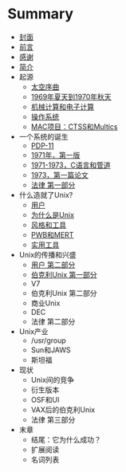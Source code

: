 # Summary

* [封面](README.md)
* [前言](mix/0-Preface.md)
* [感谢](mix/1-Acknowledgements.md)
* [简介](mix/2-Introduction.md)
* 起源
    * [太空序曲](chapters/0-Prelude_to_Space.md)
    * [1969年夏天到1970年秋天](chapters/1-Summer_1969-Fall_1970.md)
    * [机械计算和电子计算](chapters/2-Calculating_and_Computing.md)
    * [操作系统](chapters/3-Operating_System.md)
    * [MAC项目：CTSS和Multics](chapters/4-Project_MAC_CTSS_and_Multics.md)
* 一个系统的诞生
    * [PDP-11](chapters/5-The_PDP_11.md)
    * [1971年，第一版](chapters/6-First_Edition_1971.md)
    * [1971-1973，C语言和管道](chapters/7-C_and_pipes_1971_to_1973.md)
    * [1973，第一篇论文](chapters/8-The_First_Paper_1973.md)
    * [法律 第一部分](chapters/9-The_Law_Part_I.md)
* 什么造就了Unix?
    * [用户](chapters/10-The_Users.md)
    * [为什么是Unix](chapters/11-Why_Unix.md)
    * [风格和工具](chapters/12-Style_and_Tools.md)
    * [PWB和MERT](chapters/13-PWB_and_MERT.md)
    * [实用工具](chapters/14-Utilities.md)
* Unix的传播和兴盛
    * [用户 第二部分](chapters/15-The_Users_Part_II.md)
    * [伯克利Unix 第一部分](chapters/16-Berkeley_Unix_Part_I.md)
    * V7
    * 伯克利Unix 第二部分
    * 商业Unix
    * DEC
    * 法律 第二部分
* Unix产业
    * \/usr\/group
    * Sun和JAWS
    * 斯坦福
* 现状
    * Unix间的竞争
    * 衍生版本
    * OSF和UI
    * VAX后的伯克利Unix
    * 法律 第三部分
* 末章
    * 结尾：它为什么成功？
    * 扩展阅读
    * 名词列表
